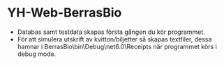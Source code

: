 # YH-Web-BerrasBio
- Databas samt testdata skapas första gången du kör programmet.
- För att simulera utskrift av kvitton/biljetter så skapas textfiler, dessa hamnar i BerrasBio\bin\Debug\net6.0\Receipts när programmet körs i debug mode.
